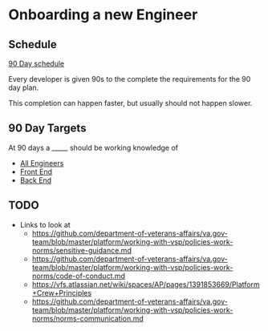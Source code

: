 # Onboarding a new Engineer

## Schedule

[90 Day schedule](./schedules/v1.md)

Every developer is given 90s to the complete the requirements for the 90 day plan.

This completion can happen faster, but usually should not happen slower.

## 90 Day Targets

At 90 days a _____ should be working knowledge of

- [All Engineers](./goals/90-days/Engineer.md)
- [Front End](./goals/90-days/FrontEnd.md)
- [Back End](./goals/90-days/BackEnd.md)

## TODO

- Links to look at
  - <https://github.com/department-of-veterans-affairs/va.gov-team/blob/master/platform/working-with-vsp/policies-work-norms/sensitive-guidance.md>
  - <https://github.com/department-of-veterans-affairs/va.gov-team/blob/master/platform/working-with-vsp/policies-work-norms/code-of-conduct.md>
  - <https://vfs.atlassian.net/wiki/spaces/AP/pages/1391853669/Platform+Crew+Principles>
  - <https://github.com/department-of-veterans-affairs/va.gov-team/blob/master/platform/working-with-vsp/policies-work-norms/norms-communication.md>
